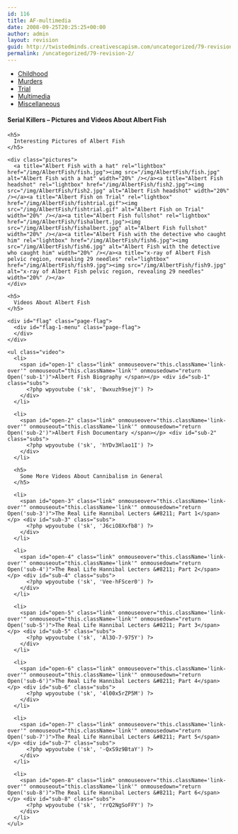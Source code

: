 ```yaml
---
id: 116
title: AF-multimedia
date: 2008-09-25T20:25:25+00:00
author: admin
layout: revision
guid: http://twistedminds.creativescapism.com/uncategorized/79-revision-2/
permalink: /uncategorized/79-revision-2/
---
```

<p class="dropcap-first">
  <ul id="navlist">
    <li>
      <a title="Albert Fish's Childhood" href="/serial-killers/albert-fish/">Childhood</a>
    </li>
    <li>
      <a title="how it all began - his victims and the way he killed them" href="/serial-killers/albert-fish/AF-murders/">Murders</a>
    </li>
    <li>
      <a title="After he got caught - trial" href="/serial-killers/albert-fish/AF-trial/">Trial</a>
    </li>
    <li id="active">
      <a id="current" title="pictures, audio and video recordings" href="/serial-killers/albert-fish/AF-multimedia/">Multimedia</a>
    </li>
    <li>
      <a href="/serial-killers/albert-fish/AF-miscellaneous/">Miscellaneous</a>
    </li>
  </ul>
  
  <div class="body">
    <h4>
      Serial Killers &#8211; Pictures and Videos About Albert Fish
    </h4>
    
    <h5>
      Interesting Pictures of Albert Fish
    </h5>
    
    <div class="pictures">
      <a title="Albert Fish with a hat" rel="lightbox" href="/img/AlbertFish/fish.jpg"><img src="/img/AlbertFish/fish.jpg" alt="Albert Fish with a hat" width="20%" /></a><a title="Albert Fish headshot" rel="lightbox" href="/img/AlbertFish/fish2.jpg"><img src="/img/AlbertFish/fish2.jpg" alt="Albert Fish headshot" width="20%" /></a><a title="Albert Fish on Trial" rel="lightbox" href="/img/AlbertFish/fishtrial.gif"><img src="/img/AlbertFish/fishtrial.gif" alt="Albert Fish on Trial" width="20%" /></a><a title="Albert Fish fullshot" rel="lightbox" href="/img/AlbertFish/fishalbert.jpg"><img src="/img/AlbertFish/fishalbert.jpg" alt="Albert Fish fullshot" width="20%" /></a><a title="Albert Fish with the detective who caught him" rel="lightbox" href="/img/AlbertFish/fish6.jpg"><img src="/img/AlbertFish/fish6.jpg" alt="Albert Fish with the detective who caught him" width="20%" /></a><a title="x-ray of Albert Fish pelvic region, revealing 29 needles" rel="lightbox" href="/img/AlbertFish/fish9.jpg"><img src="/img/AlbertFish/fish9.jpg" alt="x-ray of Albert Fish pelvic region, revealing 29 needles" width="20%" /></a>
    </div>
    
    <h5>
      Videos About Albert Fish
    </h5>
    
    <div id="flag" class="page-flag">
      <div id="flag-1-menu" class="page-flag">
      </div>
    </div>
    
    <ul class="video">
      <li>
        <span id="open-1" class="link" onmouseover="this.className='link-over'" onmouseout="this.className='link'" onmousedown="return Open('sub-1')">Albert Fish Biography </span></p> <div id="sub-1" class="subs">
          <?php wpyoutube ('sk', 'Bwxuzh9sejY') ?>
        </div>
      </li>
      
      <li>
        <span id="open-2" class="link" onmouseover="this.className='link-over'" onmouseout="this.className='link'" onmousedown="return Open('sub-2')">Albert Fish Documentary </span></p> <div id="sub-2" class="subs">
          <?php wpyoutube ('sk', 'hYDv3Hlao1I') ?>
        </div>
      </li>
      
      <h5>
        Some More Videos About Cannibalism in General
      </h5>
      
      <li>
        <span id="open-3" class="link" onmouseover="this.className='link-over'" onmouseout="this.className='link'" onmousedown="return Open('sub-3')">The Real Life Hannibal Lecters &#8211; Part 1</span></p> <div id="sub-3" class="subs">
          <?php wpyoutube ('sk', 'J6ciO8Xxfb8') ?>
        </div>
      </li>
      
      <li>
        <span id="open-4" class="link" onmouseover="this.className='link-over'" onmouseout="this.className='link'" onmousedown="return Open('sub-4')">The Real Life Hannibal Lecters &#8211; Part 2</span></p> <div id="sub-4" class="subs">
          <?php wpyoutube ('sk', 'Vee-hFScer0') ?>
        </div>
      </li>
      
      <li>
        <span id="open-5" class="link" onmouseover="this.className='link-over'" onmouseout="this.className='link'" onmousedown="return Open('sub-5')">The Real Life Hannibal Lecters &#8211; Part 3</span></p> <div id="sub-5" class="subs">
          <?php wpyoutube ('sk', 'Al3O-7-975Y') ?>
        </div>
      </li>
      
      <li>
        <span id="open-6" class="link" onmouseover="this.className='link-over'" onmouseout="this.className='link'" onmousedown="return Open('sub-6')">The Real Life Hannibal Lecters &#8211; Part 4</span></p> <div id="sub-6" class="subs">
          <?php wpyoutube ('sk', '4l00x5rZP5M') ?>
        </div>
      </li>
      
      <li>
        <span id="open-7" class="link" onmouseover="this.className='link-over'" onmouseout="this.className='link'" onmousedown="return Open('sub-7')">The Real Life Hannibal Lecters &#8211; Part 5</span></p> <div id="sub-7" class="subs">
          <?php wpyoutube ('sk', '-QxS9z9BtaY') ?>
        </div>
      </li>
      
      <li>
        <span id="open-8" class="link" onmouseover="this.className='link-over'" onmouseout="this.className='link'" onmousedown="return Open('sub-8')">The Real Life Hannibal Lecters &#8211; Part 6</span></p> <div id="sub-8" class="subs">
          <?php wpyoutube ('sk', 'rrQ2NgSoFFY') ?>
        </div>
      </li>
    </ul>